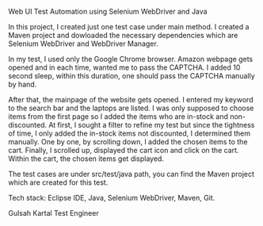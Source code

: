 Web UI Test Automation using Selenium WebDriver and Java

In this project, I created just one test case under main method. I created a Maven project and dowloaded the necessary dependencies which are Selenium WebDriver and WebDriver Manager.

In my test, I used only the Google Chrome browser. Amazon webpage gets opened and in each time, wanted me to pass the CAPTCHA. I added 10 second sleep, within this duration, one should pass the CAPTCHA manually by hand. 

After that, the mainpage of the website gets opened. I entered my keyword to the search bar and the laptops are listed. I was only supposed to choose items from the first page so I added the items who are in-stock and non-discounted. At first, I sought a filter to refine my test but since the tightness of time, I only added the in-stock items not discounted, I determined them manually. One by one, by scrolling down, I added the chosen items to the cart. Finally, I scrolled up, displayed the cart icon and click on the cart. Within the cart, the chosen items get displayed.

The test cases are under src/test/java path, you can find the Maven project which are created for this test.

Tech stack: Eclipse IDE, Java, Selenium WebDriver, Maven, Git.

Gulsah Kartal
Test Engineer



